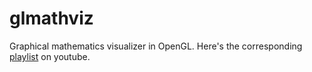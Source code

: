 # glmathviz
Graphical mathematics visualizer in OpenGL. Here's the corresponding [playlist](https://youtube.com/playlist?list=PLysLvOneEETMjDJ2VTkT7bRekXf7RtoHm&si=_S1h5Nwp-qzw-OLa) on youtube.
